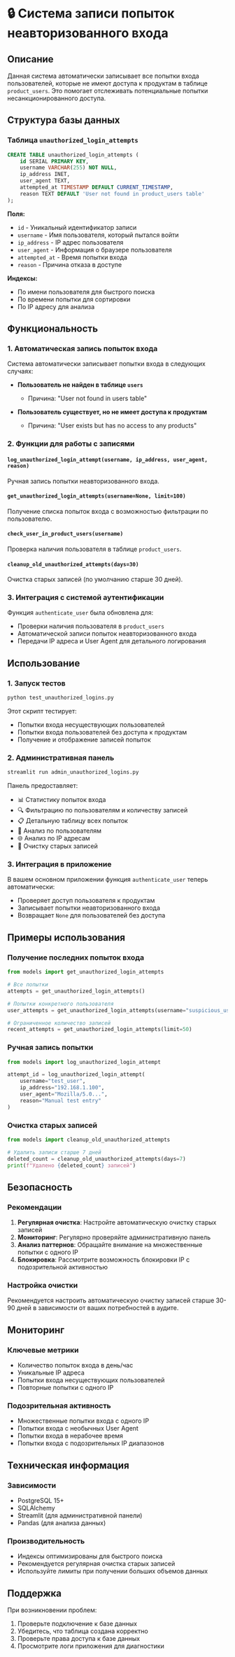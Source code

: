 # 🔒 Система записи попыток неавторизованного входа

## Описание

Данная система автоматически записывает все попытки входа пользователей, которые не имеют доступа к продуктам в таблице `product_users`. Это помогает отслеживать потенциальные попытки несанкционированного доступа.

## Структура базы данных

### Таблица `unauthorized_login_attempts`

```sql
CREATE TABLE unauthorized_login_attempts (
    id SERIAL PRIMARY KEY,
    username VARCHAR(255) NOT NULL,
    ip_address INET,
    user_agent TEXT,
    attempted_at TIMESTAMP DEFAULT CURRENT_TIMESTAMP,
    reason TEXT DEFAULT 'User not found in product_users table'
);
```

**Поля:**
- `id` - Уникальный идентификатор записи
- `username` - Имя пользователя, который пытался войти
- `ip_address` - IP адрес пользователя
- `user_agent` - Информация о браузере пользователя
- `attempted_at` - Время попытки входа
- `reason` - Причина отказа в доступе

**Индексы:**
- По имени пользователя для быстрого поиска
- По времени попытки для сортировки
- По IP адресу для анализа

## Функциональность

### 1. Автоматическая запись попыток входа

Система автоматически записывает попытки входа в следующих случаях:

- **Пользователь не найден в таблице `users`**
  - Причина: "User not found in users table"
  
- **Пользователь существует, но не имеет доступа к продуктам**
  - Причина: "User exists but has no access to any products"

### 2. Функции для работы с записями

#### `log_unauthorized_login_attempt(username, ip_address, user_agent, reason)`
Ручная запись попытки неавторизованного входа.

#### `get_unauthorized_login_attempts(username=None, limit=100)`
Получение списка попыток входа с возможностью фильтрации по пользователю.

#### `check_user_in_product_users(username)`
Проверка наличия пользователя в таблице `product_users`.

#### `cleanup_old_unauthorized_attempts(days=30)`
Очистка старых записей (по умолчанию старше 30 дней).

### 3. Интеграция с системой аутентификации

Функция `authenticate_user` была обновлена для:
- Проверки наличия пользователя в `product_users`
- Автоматической записи попыток неавторизованного входа
- Передачи IP адреса и User Agent для детального логирования

## Использование

### 1. Запуск тестов

```bash
python test_unauthorized_logins.py
```

Этот скрипт тестирует:
- Попытки входа несуществующих пользователей
- Попытки входа пользователей без доступа к продуктам
- Получение и отображение записей попыток

### 2. Административная панель

```bash
streamlit run admin_unauthorized_logins.py
```

Панель предоставляет:
- 📊 Статистику попыток входа
- 🔍 Фильтрацию по пользователям и количеству записей
- 📋 Детальную таблицу всех попыток
- 👥 Анализ по пользователям
- 🌐 Анализ по IP адресам
- 🧹 Очистку старых записей

### 3. Интеграция в приложение

В вашем основном приложении функция `authenticate_user` теперь автоматически:
- Проверяет доступ пользователя к продуктам
- Записывает попытки неавторизованного входа
- Возвращает `None` для пользователей без доступа

## Примеры использования

### Получение последних попыток входа

```python
from models import get_unauthorized_login_attempts

# Все попытки
attempts = get_unauthorized_login_attempts()

# Попытки конкретного пользователя
user_attempts = get_unauthorized_login_attempts(username="suspicious_user")

# Ограниченное количество записей
recent_attempts = get_unauthorized_login_attempts(limit=50)
```

### Ручная запись попытки

```python
from models import log_unauthorized_login_attempt

attempt_id = log_unauthorized_login_attempt(
    username="test_user",
    ip_address="192.168.1.100",
    user_agent="Mozilla/5.0...",
    reason="Manual test entry"
)
```

### Очистка старых записей

```python
from models import cleanup_old_unauthorized_attempts

# Удалить записи старше 7 дней
deleted_count = cleanup_old_unauthorized_attempts(days=7)
print(f"Удалено {deleted_count} записей")
```

## Безопасность

### Рекомендации

1. **Регулярная очистка**: Настройте автоматическую очистку старых записей
2. **Мониторинг**: Регулярно проверяйте административную панель
3. **Анализ паттернов**: Обращайте внимание на множественные попытки с одного IP
4. **Блокировка**: Рассмотрите возможность блокировки IP с подозрительной активностью

### Настройка очистки

Рекомендуется настроить автоматическую очистку записей старше 30-90 дней в зависимости от ваших потребностей в аудите.

## Мониторинг

### Ключевые метрики

- Количество попыток входа в день/час
- Уникальные IP адреса
- Попытки входа несуществующих пользователей
- Повторные попытки с одного IP

### Подозрительная активность

- Множественные попытки входа с одного IP
- Попытки входа с необычных User Agent
- Попытки входа в нерабочее время
- Попытки входа с подозрительных IP диапазонов

## Техническая информация

### Зависимости

- PostgreSQL 15+
- SQLAlchemy
- Streamlit (для административной панели)
- Pandas (для анализа данных)

### Производительность

- Индексы оптимизированы для быстрого поиска
- Рекомендуется регулярная очистка старых записей
- Используйте лимиты при получении больших объемов данных

## Поддержка

При возникновении проблем:
1. Проверьте подключение к базе данных
2. Убедитесь, что таблица создана корректно
3. Проверьте права доступа к базе данных
4. Просмотрите логи приложения для диагностики


